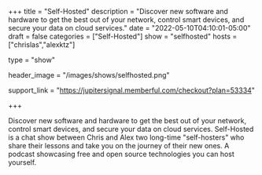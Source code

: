 +++
title = "Self-Hosted"
description = "Discover new software and hardware to get the best out of your network, control smart devices, and secure your data on cloud services."
date = "2022-05-10T04:10:01-05:00"
draft = false
categories = ["Self-Hosted"]
show = "selfhosted"
hosts = ["chrislas","alexktz"]

type = "show"


header_image = "/images/shows/selfhosted.png"

support_link = "https://jupitersignal.memberful.com/checkout?plan=53334"

+++

Discover new software and hardware to get the best out of your network, control smart devices, and secure your data on cloud services. Self-Hosted is a chat show between Chris and Alex two long-time "self-hosters" who share their lessons and take you on the journey of their new ones. A podcast showcasing free and open source technologies you can host yourself.
